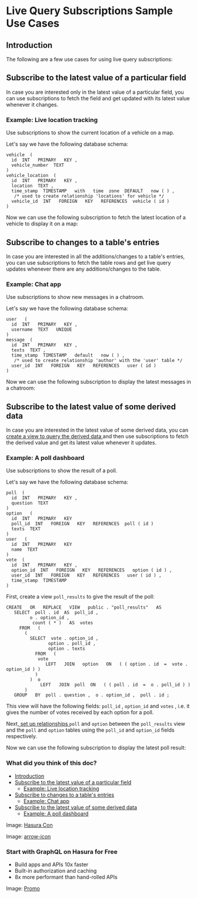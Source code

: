 # Live Query Subscriptions Sample Use Cases

## Introduction​

The following are a few use cases for using live query subscriptions:

## Subscribe to the latest value of a particular field​

In case you are interested only in the latest value of a particular field, you can use subscriptions to fetch the field
and get updated with its latest value whenever it changes.

### Example: Live location tracking​

Use subscriptions to show the current location of a vehicle on a map.

Let's say we have the following database schema:

```
vehicle  (
  id  INT   PRIMARY   KEY ,
  vehicle_number  TEXT
)
vehicle_location  (
  id  INT   PRIMARY   KEY ,
  location  TEXT ,
  time_stamp  TIMESTAMP   with   time  zone  DEFAULT   now ( ) ,
   /* used to create relationship 'locations' for vehicle */
  vehicle_id  INT   FOREIGN   KEY   REFERENCES  vehicle ( id )
)
```

Now we can use the following subscription to fetch the latest location of a vehicle to display it on a map:

## Subscribe to changes to a table's entries​

In case you are interested in all the additions/changes to a table's entries, you can use subscriptions to fetch the
table rows and get live query updates whenever there are any additions/changes to the table.

### Example: Chat app​

Use subscriptions to show new messages in a chatroom.

Let's say we have the following database schema:

```
user   (
  id  INT   PRIMARY   KEY ,
  username  TEXT   UNIQUE
)
message  (
  id  INT   PRIMARY   KEY ,
  texts  TEXT ,
  time_stamp  TIMESTAMP   default   now ( ) ,
   /* used to create relationship 'author' with the 'user' table */
  user_id  INT   FOREIGN   KEY   REFERENCES   user ( id )
)
```

Now we can use the following subscription to display the latest messages in a chatroom:

## Subscribe to the latest value of some derived data​

In case you are interested in the latest value of some derived data, you can[ create a view to query the derived data ](https://hasura.io/docs/latest/schema/postgres/views/)and then use subscriptions to fetch the derived
value and get its latest value whenever it updates.

### Example: A poll dashboard​

Use subscriptions to show the result of a poll.

Let's say we have the following database schema:

```
poll  (
  id  INT   PRIMARY   KEY ,
  question  TEXT
)
option   (
  id  INT   PRIMARY   KEY
  poll_id  INT   FOREIGN   KEY   REFERENCES  poll ( id )
  texts  TEXT
)
user   (
  id  INT   PRIMARY   KEY
  name  TEXT
)
vote  (
  id  INT   PRIMARY   KEY ,
  option_id  INT   FOREIGN   KEY   REFERENCES   option ( id ) ,
  user_id  INT   FOREIGN   KEY   REFERENCES   user ( id ) ,
  time_stamp  TIMESTAMP
)
```

First, create a view `poll_results` to give the result of the poll:

```
CREATE   OR   REPLACE   VIEW   public . "poll_results"   AS
   SELECT  poll . id  AS  poll_id ,
         o . option_id ,
          count ( * )   AS  votes
     FROM   (
       (
         SELECT  vote . option_id ,
                option . poll_id ,
                option . texts
           FROM   (
            vote
               LEFT   JOIN   option   ON   ( ( option . id  =  vote . option_id ) )
           )
         )  o
             LEFT   JOIN  poll  ON   ( ( poll . id  =  o . poll_id ) )
       )
   GROUP   BY  poll . question ,  o . option_id ,  poll . id ;
```

This view will have the following fields: `poll_id` , `option_id` and `votes` , i.e. it gives the number of votes received
by each option for a poll.

Next,[ set up relationships ](https://hasura.io/docs/latest/schema/postgres/table-relationships/index/) `poll` and `option` between the `poll_results` view and the `poll` and `option` tables using the `poll_id` and `option_id` fields respectively.

Now we can use the following subscription to display the latest poll result:

### What did you think of this doc?

- [ Introduction ](https://hasura.io/docs/latest/subscriptions/postgres/livequery/use-cases/#pg-subscribe-field/#introduction)
- [ Subscribe to the latest value of a particular field ](https://hasura.io/docs/latest/subscriptions/postgres/livequery/use-cases/#pg-subscribe-field/#pg-subscribe-field)
    - [ Example: Live location tracking ](https://hasura.io/docs/latest/subscriptions/postgres/livequery/use-cases/#pg-subscribe-field/#example-live-location-tracking)
- [ Subscribe to changes to a table's entries ](https://hasura.io/docs/latest/subscriptions/postgres/livequery/use-cases/#pg-subscribe-field/#pg-subscribe-table)
    - [ Example: Chat app ](https://hasura.io/docs/latest/subscriptions/postgres/livequery/use-cases/#pg-subscribe-field/#example-chat-app)
- [ Subscribe to the latest value of some derived data ](https://hasura.io/docs/latest/subscriptions/postgres/livequery/use-cases/#pg-subscribe-field/#pg-subscribe-derived)
    - [ Example: A poll dashboard ](https://hasura.io/docs/latest/subscriptions/postgres/livequery/use-cases/#pg-subscribe-field/#example-a-poll-dashboard)


Image: [ Hasura Con ](https://res.cloudinary.com/dh8fp23nd/image/upload/v1686154570/hasura-con-2023/has-con-light-date_r2a2ud.png)

Image: [ arrow-icon ](https://res.cloudinary.com/dh8fp23nd/image/upload/v1683723549/main-web/chevron-right_ldbi7d.png)

### Start with GraphQL on Hasura for Free

- Build apps and APIs 10x faster
- Built-in authorization and caching
- 8x more performant than hand-rolled APIs


Image: [ Promo ](https://hasura.io/docs/assets/images/hasura-free-ff60e409244e0ea12b5a3045d1a9096b.png)